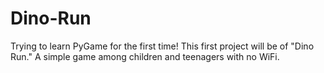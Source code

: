 # Dino-Run
Trying to learn PyGame for the first time! This first project will be of "Dino Run." A simple game among children and teenagers with no WiFi.
